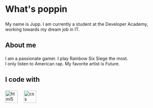 <h1 align="left">What's poppin</h1>

###

<p align="left">My name is Jupp. I am currently a student at the Developer Academy, working towards my dream job in IT.</p>

###

<h2 align="left">About me</h2>

###

<p align="left">I am a passionate gamer. I play Rainbow Six Siege the most. <br>I only listen to American rap. My favorite artist is Future.</p>

###

<h2 align="left">I code with</h2>

###

<div align="left">
  <img src="https://cdn.jsdelivr.net/gh/devicons/devicon/icons/html5/html5-original.svg" height="40" alt="html5 logo"  />
  <img width="12" />
  <img src="https://cdn.jsdelivr.net/gh/devicons/devicon/icons/css3/css3-original.svg" height="40" alt="css logo"  />
</div>

###
